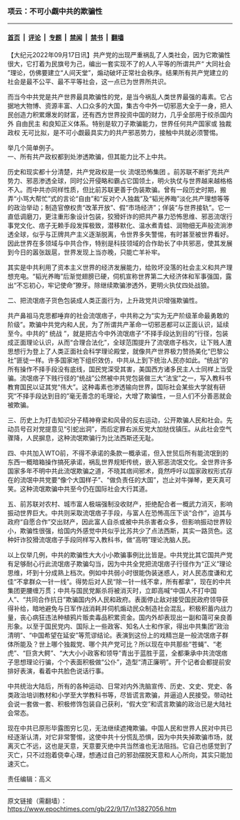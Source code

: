 ### 项云：不可小觑中共的欺骗性

---

#### [首页](../../../..?n13827056) &nbsp;|&nbsp; [评论](../../../../../epoch-comment?n13827056) &nbsp;|&nbsp; [专题](../../../../../epoch-special?n13827056) &nbsp;|&nbsp; [禁闻](../../../../../epoch-news?n13827056) &nbsp;|&nbsp; [禁书](../../../../../books?n13827056) &nbsp;|&nbsp; [翻墙](https://github.com/gfw-breaker/nogfw/blob/master/README.md?n13827056)


<div class="post_content" id="artbody" itemprop="articleBody">
 <!-- article content begin -->
 <p>
  【大纪元2022年09月17日讯】共产党的出现严重祸乱了人类社会，因为它欺骗性很大，它打着为民旗号为己，编出一套实现不了的人人平等的所谓共产“
  <ok href="https://www.epochtimes.com/gb/tag/%E5%A4%A7%E5%90%8C%E7%A4%BE%E4%BC%9A.html">
   大同社会
  </ok>
  ”理论，仿佛要建立“人间天堂”，煽动破坏正常社会秩序。结果所有共产党建立的社会是最不公平、最不平等社会，这一点已为世界所共识。
 </p>
 <p>
  而当今中共党是共产世界最具欺骗性的党，是当今祸乱人类世界最强的毒素。它占据地大物博、资源丰富、人口众多的大国，集古今中外一切邪恶大全于一身，把人民创造力积累爆发的财富，还有西方世界投资中国的财力，几乎全部用于绞杀国内外
  <ok href="https://www.epochtimes.com/gb/tag/%E8%87%AA%E7%94%B1%E6%B0%91%E4%B8%BB.html">
   自由民主
  </ok>
  和良知正义体系。特别是软刀子欺骗能力，世界任何共产国家或
  <ok href="https://www.epochtimes.com/gb/tag/%E7%8B%AC%E8%A3%81%E6%94%BF%E6%9D%83.html">
   独裁政权
  </ok>
  无可比拟，是不可小觑最具实力的共产邪恶势力，接触中共就必须警惕。
 </p>
 <p>
  举几个简单例子。
  <br/>
  一、所有共产政权都到处渗透欺骗，但其能力比不上中共。
 </p>
 <p>
  历史和现实都十分清楚，共产党政权是一伙
  <ok href="https://www.epochtimes.com/gb/tag/%E6%B5%81%E6%B0%93%E6%81%90%E6%80%96%E9%9B%86%E5%9B%A2.html">
   流氓恐怖集团
  </ok>
  。前苏联不断扩充共产势力、邪恶渗透全球，同时公开侵略和霸占它国领土，明火执仗与世界越来越格格不入。而中共亦同样性质，但比前苏联更善于伪装欺骗。曾有一段历史时期，搬弄“小骂大帮忙”式的言论“自由”和“反对个人独裁”及“韬光养晦”淡化共产理想等等的政治举动；制造官僚权贵“改革开放”、假“市场经济”；佯装“与世界接轨”。它一直低调磨刀，更注重形象设计包装，狡猾奸诈的把共产暴力恐怖思维、邪恶流氓行事党文化、痞子无赖手段发挥极致，潜移默化、温水煮青蛙、润物细无声般流淌渗透全球，似乎与正牌共产主义逐渐脱离，令世界多失警惕，有时甚至被世界看好。因此世界在多领域与中共合作，特别是科技领域的合作助长了中共邪恶，使其发展到今日的嚣张跋扈，世界发现上当亦晚，只能亡羊补牢。
 </p>
 <p>
  其实是中共利用了资本主义世界的经济发展能力，给败坏没落的社会主义和共产理想充电。“韬光养晦”后渐觉翅膀已硬，伺机宣称世界第二大经济体和军事强国，露出“不忘初心，牢记使命”獠牙。除继续欺骗渗透外，更明火执仗四处战狼。
 </p>
 <p>
  二、把流氓痞子货色包装成人类正面行为，上升政党共识增强欺骗性。
 </p>
 <p>
  共产鼻祖马克思都唾弃的社会流氓痞子，中共称之为“实为无产阶级革命最勇敢的阶级”。欺骗中共党内和人民，为了所谓共产革命一切邪恶都可以正面认识，延续至今。中共的“
  <ok href="https://www.epochtimes.com/gb/tag/%E7%BB%9F%E6%88%98.html">
   统战
  </ok>
  ”，就是把古今中外流氓痞子“不择手段达到目的”行径，包装成正面理论认识，从而“合理合法化”，全球范围提升了流氓痞子档次，让下贱人渣思想行为登上了人类正面社会科学理论殿堂，就像共产世界极力赞扬美化“巴黎公社”匪徒一样。许多国家地下组织效仿，中共从上到下统治人民亦如此。“统战”的所有操作不择手段没有底线，国民党深受其害，美国西方诸多民主人士同样上当受骗。流氓痞子下贱行径的“统战”公然被中共党包装做三大“法宝”之一，写入教科书教育国民以证其党“伟大”。这种毒素也渗透输向世界，国际社会某些大学就有研究“不择手段达到目的”毫无善念的毛理论，大增了欺骗性，一旦人们不分善恶就会被欺骗。
 </p>
 <p>
  三、历史上为打击知识分子精神脊梁和风骨的反右运动，公开欺骗人民和社会。先动员号召对党提意见“引蛇出洞”，而后定罪右派反党大加挞伐镇压。从此社会空气骤降，人民摒息，这种流氓欺骗行为比法西斯还无耻。
 </p>
 <p>
  四、中共加入WTO前，不得不承诺的条款一概承诺，但入世贸后所有能流氓到的东西一概暗箱操作搞死承诺，祸乱世界规矩传统，嵌入邪恶流氓文化。全世界许多国家多年不明中共此流氓欺骗之道，不晓其痞间邪术，竟然呼吁以国家政权形式存在的流氓中共党要“像个大国样子”、“做负责任的大国”，岂止对牛弹琴，更天真可笑。这种流氓欺骗中共至今仍在国际社会大行其道。
 </p>
 <p>
  五、前苏联对农村、城市富人极端强制没收财产，拒绝配合者一概武力消灭，影响振动世界巨大。中共则采取流氓痞子手段，与富人在恐怖高压下谈“合作”，迫其与政府“自愿合作”交出财产，因此富人自杀或被中共杀害者众多，但影响振动世界较小，欺骗性很强，给国内外感觉中共似乎比苏共少了点法西斯，其实一路货色。这种奸诈狡猾流氓痞子手段同样写入教科书，做“高明”理论洗脑人民。
 </p>
 <p>
  以上仅举几例，中共的欺骗性大大小小欺骗事例比比皆是。中共党比其它国共产党有足够耐心行此流氓痞子欺骗勾当，因为中共全党把流氓痞子行径作为“正义”理论思维，坏到十分成熟上档次。例如中共弱小时很能伪装迷惑人，对人民态度谦和尤佳“不拿群众一针一线”。得势后对人民“除一针一线不拿，所有都拿”，现在的中共集团更腰缠万贯；中共与国民党厮杀将被消灭时，立即高喊“中国人不打中国人”、“共同合作抗日”欺骗国内外人民和政府。表面停止敌对接受国民政府领导获得补给，暗地避免与日军作战消耗并伺机煽动民众制造社会混乱，积极积蓄内战力量，丧心病狂违法种植鸦片贩卖毒品积累资金。国内外却表现出一副和蔼可亲良善形象。以至于国民党内、国际上一些政客、知名人士和作家，得出中共集团“政治清明”、“中国希望在延安”等荒谬结论。表演到这份上的戏精岂是一般流氓痞子群体所能及？世上哪个独裁党、哪个共产党可比？所以现在中共那些“苍蝇”、“老虎”、“巨贪大鳄”、“大大小小政客和领导”青出于蓝胜于蓝，全都秉承中共流氓痞子思想理论行骗，个个表面积极做“公仆”，造型“清正廉明”。开个记者会都提前安排好表演，看着中共脸色说话行事。
 </p>
 <p>
  中共统治大陆后，所有的各种运动、日常对内外洗脑宣传、历史、文史、党史、各类政治培训教材和小学至大学教科书等，尽皆谎言欺骗，并逼迫人民接受。带动社会说一套做一套、积极修饰包装自己获利，“假大空”和谎言欺骗的政治已是大陆社会常态。
 </p>
 <p>
  现在中共已原形毕露图穷匕见，无法继续遮掩欺骗。中国人民和世界人民对中共已经逐渐认清，对它非常警惕，这使中共十分慌乱恐惧，因为中共失掉欺骗市场，就离灭亡不远，这也是天意，天意要灭绝中共当然谁也无法阻挡。它自己也感觉到了灭亡，只不过抱着侥幸心理，想通过自己的邪劲摆脱天意和人心所向，其实只能加速灭亡。
 </p>
 <p>
  责任编辑：高义
 </p>
 <!-- article content end -->
 <div id="below_article_ad">
 </div>
</div>


---

原文链接（需翻墙）：https://www.epochtimes.com/gb/22/9/17/n13827056.htm